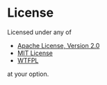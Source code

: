License
=======

Licensed under any of

 * [Apache License, Version 2.0](http://www.apache.org/licenses/LICENSE-2.0)
 * [MIT License](http://opensource.org/licenses/MIT)
 * [WTFPL](http://www.wtfpl.net/txt/copying/)

at your option.
